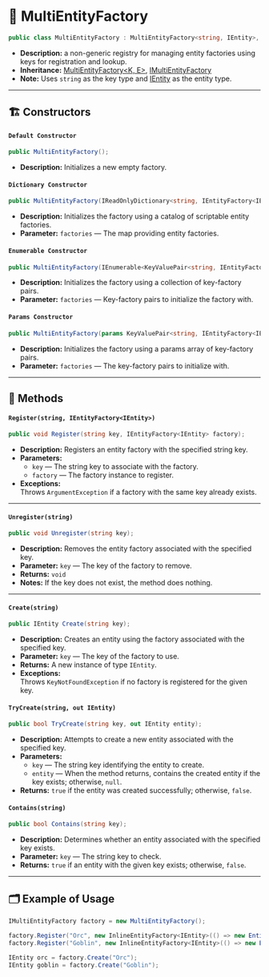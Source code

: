 # 🧩 MultiEntityFactory

```csharp
public class MultiEntityFactory : MultiEntityFactory<string, IEntity>, IMultiEntityFactory
```

- **Description:** a non-generic registry for managing entity factories
  using keys for registration and lookup.
- **Inheritance:** [MultiEntityFactory<K, E>](MultiEntityFactory%601.md),
  [IMultiEntityFactory](IMultiEntityFactory.md)
- **Note:** Uses `string` as the key type and [IEntity](../Entities/IEntity.md) as the entity type.

---

## 🏗️ Constructors

#### `Default Constructor`

```csharp
public MultiEntityFactory();
```

- **Description:** Initializes a new empty factory.

#### `Dictionary Constructor`

```csharp
public MultiEntityFactory(IReadOnlyDictionary<string, IEntityFactory<IEntity>> factories);
```

- **Description:** Initializes the factory using a catalog of scriptable entity factories.
- **Parameter:** `factories` — The map providing entity factories.

#### `Enumerable Constructor`

```csharp
public MultiEntityFactory(IEnumerable<KeyValuePair<string, IEntityFactory<IEntity>>> factories);
```

- **Description:** Initializes the factory using a collection of key-factory pairs.
- **Parameter:** `factories` — Key-factory pairs to initialize the factory with.

#### `Params Constructor`

```csharp
public MultiEntityFactory(params KeyValuePair<string, IEntityFactory<IEntity>>[] factories);
```

- **Description:** Initializes the factory using a params array of key-factory pairs.
- **Parameter:** `factories` — The key-factory pairs to initialize with.

---

## 🏹 Methods

#### `Register(string, IEntityFactory<IEntity>)`

```csharp
public void Register(string key, IEntityFactory<IEntity> factory);
```

- **Description:** Registers an entity factory with the specified string key.
- **Parameters:**
    - `key` — The string key to associate with the factory.
    - `factory` — The factory instance to register.
- **Exceptions:**  
  Throws `ArgumentException` if a factory with the same key already exists.

---

#### `Unregister(string)`

```csharp
public void Unregister(string key);
```

- **Description:** Removes the entity factory associated with the specified key.
- **Parameter:** `key` — The key of the factory to remove.
- **Returns:** `void`
- **Notes:** If the key does not exist, the method does nothing.

---

#### `Create(string)`

```csharp
public IEntity Create(string key);
```

- **Description:** Creates an entity using the factory associated with the specified key.
- **Parameter:** `key` — The key of the factory to use.
- **Returns:** A new instance of type `IEntity`.
- **Exceptions:**  
  Throws `KeyNotFoundException` if no factory is registered for the given key.

#### `TryCreate(string, out IEntity)`

```csharp
public bool TryCreate(string key, out IEntity entity);  
```

- **Description:** Attempts to create a new entity associated with the specified key.
- **Parameters:**
  - `key` — The string key identifying the entity to create.
  - `entity` — When the method returns, contains the created entity if the key exists; otherwise, `null`.
- **Returns:** `true` if the entity was created successfully; otherwise, `false`.

#### `Contains(string)`

```csharp
public bool Contains(string key);  
```

- **Description:** Determines whether an entity associated with the specified key exists.
- **Parameter:** `key` — The string key to check.
- **Returns:** `true` if an entity with the given key exists; otherwise, `false`.


---

## 🗂 Example of Usage

```csharp
IMultiEntityFactory factory = new MultiEntityFactory();

factory.Register("Orc", new InlineEntityFactory<IEntity>(() => new Entity("Orc")));
factory.Register("Goblin", new InlineEntityFactory<IEntity>(() => new Entity("Goblin")));

IEntity orc = factory.Create("Orc");
IEntity goblin = factory.Create("Goblin");
```